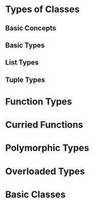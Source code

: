 # Types of Classes

## Basic Concepts

## Basic Types

## List Types

## Tuple Types

# Function Types

# Curried Functions

# Polymorphic Types

# Overloaded Types

# Basic Classes
